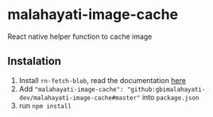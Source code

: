 # malahayati-image-cache
React native helper function to cache image

## Instalation
1. Install `rn-fetch-blob`, read the documentation [here](https://github.com/joltup/rn-fetch-blob)
2. Add `"malahayati-image-cache": "github:gbimalahayati-dev/malahayati-image-cache#master"` into `package.json`
3. run `npm install`

